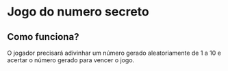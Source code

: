# Jogo do numero secreto
## Como funciona? 
O jogador precisará adivinhar um número gerado aleatoriamente de 1 a 10 e acertar o número gerado para vencer o jogo.
